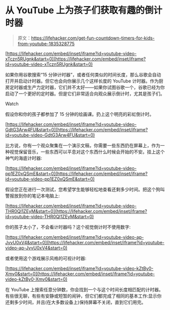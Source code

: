# 从 YouTube 上为孩子们获取有趣的倒计时器

> 原文：<https://lifehacker.com/get-fun-countdown-timers-for-kids-from-youtube-1835328775>

 [https://lifehacker.com/embed/inset/iframe?id=youtube-video-xTczn5RUgnk&start=0](https://lifehacker.com/embed/inset/iframe?id=youtube-video-xTczn5RUgnk&start=0) 

如果你用谷歌搜索“15 分钟计时器”，或者任何类似的时间长度，那么谷歌会自动打开并启动计时器。但它也会向你展示几个这样长度的 YouTube 计时器。作为厨房定时器或生产力定时器，它们并不太好——如果你试图谷歌一个，谷歌已经为你启动了一个更好的定时器。但是它们非常适合向观众展示倒计时，尤其是孩子们。

Watch

假设你和你的孩子都参加了 15 分钟的绘画课。扔上这个明亮的彩虹倒计时。

 [https://lifehacker.com/embed/inset/iframe?id=youtube-video-GdtG3Arw4FU&start=0](https://lifehacker.com/embed/inset/iframe?id=youtube-video-GdtG3Arw4FU&start=0) 

比方说，你有一个观众聚集在一个演示文稿，你需要一些东西扔在屏幕上，作为一种视觉保留音乐，一些东西可以平息对这个东西什么时候会开始的不安。挂上这个神气的海底计时器:

 [https://lifehacker.com/embed/inset/iframe?id=youtube-video-pp1EZ0xQSmE&start=0](https://lifehacker.com/embed/inset/iframe?id=youtube-video-pp1EZ0xQSmE&start=0) 

假设您正在进行一次测试，您希望学生能够轻松地查看还剩多少时间。把这个狗叫警报放到你的笔记本电脑上:

 [https://lifehacker.com/embed/inset/iframe?id=youtube-video-THR0Ql1ZEyM&start=0](https://lifehacker.com/embed/inset/iframe?id=youtube-video-THR0Ql1ZEyM&start=0) 

你的孩子太小了，不会看计时器吗？这个视觉倒计时不使用数字:

 [https://lifehacker.com/embed/inset/iframe?id=youtube-video-ap-JvvU0xV4&start=0](https://lifehacker.com/embed/inset/iframe?id=youtube-video-ap-JvvU0xV4&start=0) 

或者使用这个游戏展示风格的可视计时器:

 [https://lifehacker.com/embed/inset/iframe?id=youtube-video-kZtBy0-Xmv0&start=0](https://lifehacker.com/embed/inset/iframe?id=youtube-video-kZtBy0-Xmv0&start=0) 

在 YouTube 上搜索任意分钟数，你会找到一个与这个时间长度相匹配的计时器。有些很无聊，有些有安静或短暂的闹钟，但它们都完成了相同的基本工作:显示你还剩多少时间，并且(在大多数设备上)保持屏幕不关闭，直到它们用完。